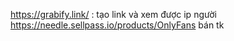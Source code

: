 https://grabify.link/ : tạo link và xem được ip người 
https://needle.sellpass.io/products/OnlyFans bán tk 